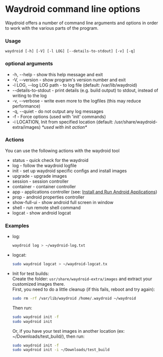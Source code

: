 # Waydroid command line options

Waydroid offers a number of command line arguments and options in order to work with the various parts of the program.

### Usage

`waydroid [-h] [-V] [-l LOG] [--details-to-stdout] [-v] [-q]` 

### optional arguments

* -h, --help - show this help message and exit 
* -V, --version - show program's version number and exit 
* -l LOG, --log LOG path - to log file \(default: /var/lib/waydroid\)
* --details-to-stdout - print details \(e.g. build output\) to stdout, instead of writing to the log 
* -v, --verbose - write even more to the logfiles \(this may reduce performance\) 
* -q, --quiet - do not output any log messages
* -f - Force options \(used with 'init' commands\)
* -i LOCATION, Init from specified location \(default: /usr/share/waydroid-extra/images\) _\*used with init action\*_

### Actions 

You can use the following actions with the waydroid tool

* status - quick check for the waydroid 
* log - follow the waydroid logfile 
* init - set up waydroid specific configs and install images 
* upgrade - upgrade images 
* session - session controller 
* container - container controller 
* app - applications controller \(see: [Install and Run Android Applications](install-and-run-android-applications.md)\)
* prop - android properties controller 
* show-full-ui - show android full screen in window 
* shell - run remote shell command 
* logcat - show android logcat

### Examples

* log:

  ```bash
  waydroid log > ~/waydroid-log.txt
  ```

* logcat:

  ```bash
  sudo waydroid logcat > ~/waydroid-logcat.tx
  ```

* Init for test builds:  
  Create the folder: `usr/share/waydroid-extra/images` and extract your customized images there.   
  First, you need to do a little cleanup \(if this fails, reboot and try again\):

  ```bash
  sudo rm -rf /var/lib/waydroid /home/.waydroid ~/waydroid
  ```

  Then run:

  ```bash
  sudo waydroid init -f
  sudo waydroid init
  ```

  Or, if you have your test images in another location \(ex: ~/Downloads/test\_build/\), then run:

  ```bash
  sudo waydroid init -f
  sudo waydroid init -i ~/Downloads/test_build
  ```



